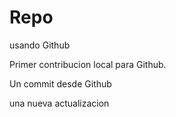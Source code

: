 # Repo

usando Github

Primer contribucion local para Github.

Un commit desde Github

una nueva actualizacion
